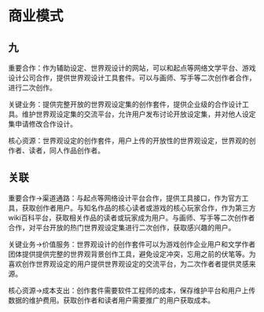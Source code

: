 # 商业模式

## 九

重要合作：作为辅助设定、世界观设计的网站，可以和起点等网络文学平台、游戏设计公司合作，提供世界观设计工具套件。可以与画师、写手等二次创作者合作，进行二次创作。

关键业务：提供完整开放的世界观设定集的创作套件，提供企业级的合作设计工具。维护世界观设定集的交流平台，允许用户发布讨论开放设定集，并对他人设定集申请修改合作设计。

核心资源：世界观设定的创作套件，用户上传的开放性的世界观设定，世界观的创作者、读者，同人作品创作者。

## 关联

重要合作->渠道通路：与起点等网络设计平台合作，提供工具接口，作为官方工具，获取创作者用户。与知名作品的核心读者或游戏的核心玩家合作，作为第三方wiki百科平台，获取相关作品的读者或玩家成为用户。与画师、写手等二次创作者合作，对平台开放的热门世界观设定集进行二次创作，获取感兴趣的用户。

关键业务->价值服务：世界观设计的创作套件可以为游戏创作企业用户和文学作者团体提供提供完整的世界观背景创作工具，避免设定冲突，忘用之前的伏笔等。为喜欢创作世界观设定的用户提供世界观设定的交流平台，为二次作者者提供灵感来源。

核心资源->成本支出：创作套件需要软件工程师的成本，保存维护平台和用户上传数据的维护费用。获取创作者和读者用户需要推广的用户获取成本。

